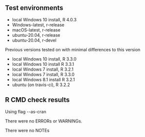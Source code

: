 ## Test environments

- local Windows 10 install, R 4.0.3
- Windows-latest, r-release
- macOS-latest, r-release
- ubuntu-20.04, r-release
- ubuntu-20.04, r-devel

Previous versions tested on with minimal differences to this version
- local Windows 10 install, R 3.3.0
- local Windows 10 install R 3.3.1
- local Windows 7 install, R 3.2.1
- local Windows 7 install, R 3.3.0
- local Windows 8.1 install R 3.2.1
- ubuntu (on travis-ci), R 3.2.2

## R CMD check results
Using flag --as-cran

There were no ERRORs or WARNINGs. 

There were no NOTEs
